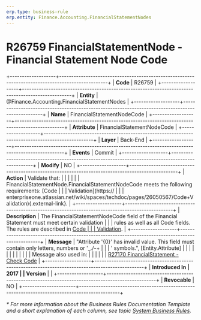```yaml
---
erp.type: business-rule
erp.entity: Finance.Accounting.FinancialStatementNodes
---
```


# R26759 FinancialStatementNode - Financial Statement Node Code
+-------------------+--------------------------------------------------------------------------------------------------+
| **Code**          | R26759                                                                                           |
+-------------------+--------------------------------------------------------------------------------------------------+
| **Entity**        | @Finance.Accounting.FinancialStatementNodes                                                      |
+-------------------+--------------------------------------------------------------------------------------------------+
| **Name**          | FinancialStatementNodeCode                                                                       |
+-------------------+--------------------------------------------------------------------------------------------------+
| **Attribute**     | FinancialStatementNodeCode                                                                       |
+-------------------+--------------------------------------------------------------------------------------------------+
| **Layer**         | Back-End                                                                                         |
+-------------------+--------------------------------------------------------------------------------------------------+
| **Events**        | Commit                                                                                           |
+-------------------+--------------------------------------------------------------------------------------------------+
| **Modify**        | NO                                                                                               |
+-------------------+--------------------------------------------------------------------------------------------------+
| **Action**        | Validate that:                                                                                   |
|                   |                                                                                                  |
|                   | FinancialStatementNode.FinancialStatementNodeCode meets the following requirements: [Code        |
|                   | Validation](https://                                                                             |
|                   | enterpriseone.atlassian.net/wiki/spaces/techdoc/pages/26050567/Code+Validation){.external-link}. |
+-------------------+--------------------------------------------------------------------------------------------------+
| **Description**   | The FinancialStatementNodeCode field of the Financial Statement must meet certain validation     |
|                   | rules as well as all Code fields. The rules are described in [Code                               |
|                   | Validation](../reference/code-validation.md).                                                    |
+-------------------+--------------------------------------------------------------------------------------------------+
| **Message**       | \"Attribute \'{0}\' has invalid value. This field must contain only letters, numbers or \'\_./-+ |
|                   | \' symbols.\", \[Entity.Attribute\]                                                              |
|                   |                                                                                                  |
|                   |                                                                                                  |
|                   |                                                                                                  |
|                   | Message also used in:                                                                            |
|                   |                                                                                                  |
|                   | [R27170 FinancialStatement - Check Code](R27170.md)                                              |
+-------------------+--------------------------------------------------------------------------------------------------+
| **Introduced In   | 2017                                                                                             |
| Version**         |                                                                                                  |
+-------------------+--------------------------------------------------------------------------------------------------+
| **Revocable**        | NO                                                                                            |
+----------------------+-----------------------------------------------------------------------------------------------+

*\* For more information about the Business Rules Documentation Template and a short explanation of each column, see
topic [System Business Rules](../templates/template-description-system-business-rules.md).*
